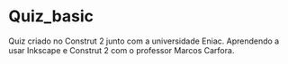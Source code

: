 # Quiz_basic
Quiz criado no Construt 2 junto com a universidade Eniac. Aprendendo a usar Inkscape e Construt 2 com o professor Marcos Carfora.

